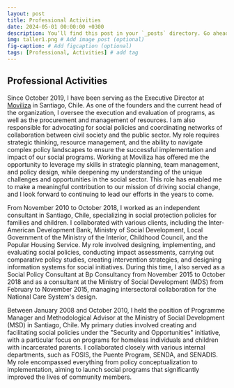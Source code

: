 ```yaml
---
layout: post
title: Professional Activities
date: 2024-05-01 00:00:00 +0300
description: You’ll find this post in your `_posts` directory. Go ahead and edit it and re-build the site to see your changes. # Add post description (optional)
img: taller1.png # Add image post (optional)
fig-caption: # Add figcaption (optional)
tags: [Professional, Activities] # add tag
---
```


## Professional Activities

Since October 2019, I have been serving as the Executive Director at [Moviliza](https://movilizachile.org) in Santiago, Chile. As one of the founders and the current head of the organization, I oversee the execution and evaluation of programs, as well as the procurement and management of resources. I am also responsible for advocating for social policies and coordinating networks of collaboration between civil society and the public sector. My role requires strategic thinking, resource management, and the ability to navigate complex policy landscapes to ensure the successful implementation and impact of our social programs. Working at Moviliza has offered me the opportunity to leverage my skills in strategic planning, team management, and policy design, while deepening my understanding of the unique challenges and opportunities in the social sector. This role has enabled me to make a meaningful contribution to our mission of driving social change, and I look forward to continuing to lead our efforts in the years to come.

From November 2010 to October 2018, I worked as an independent consultant in Santiago, Chile, specializing in social protection policies for families and children. I collaborated with various clients, including the Inter-American Development Bank, Ministry of Social Development, Local Government of the Ministry of the Interior, Childhood Council, and the Popular Housing Service. My role involved designing, implementing, and evaluating social policies, conducting impact assessments, carrying out comparative policy studies, creating intervention strategies, and designing information systems for social initiatives. During this time, I also served as a Social Policy Consultant at Bp Consultancy from November 2015 to October 2018 and as a consultant at the Ministry of Social Development (MDS) from February to November 2015, managing intersectoral collaboration for the National Care System's design.

Between January 2008 and October 2010, I held the position of Programme Manager and Methodological Advisor at the Ministry of Social Development (MSD) in Santiago, Chile. My primary duties involved creating and facilitating social policies under the "Security and Opportunities" initiative, with a particular focus on programs for homeless individuals and children with incarcerated parents. I collaborated closely with various internal departments, such as FOSIS, the Puente Program, SENDA, and SENADIS. My role encompassed everything from policy conceptualization to implementation, aiming to launch social programs that significantly improved the lives of community members.
